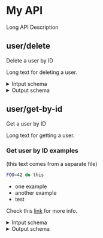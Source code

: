 

# My API



Long API Description






## user/delete

Delete a user by ID

Long text for deleting a user.




<details>
<summary>Intput schema</summary>
```json
{
  "type" : "integer",
  "format" : "int64",
  "minimum" : 1
}
```
</details>



<details>
<summary>Output schema</summary>
```json
{
  "type" : "object",
  "properties" : {
    "message" : {
      "type" : "string"
    }
  },
  "required" : [ "message" ]
}
```
</details>




## user/get-by-id

Get a user by ID

Long text for getting a user.



### Get user by ID examples

(this text comes from a separate file)

```bash
FOO=42 do this
```

- one example
- another example
- test

[link]: test.com

Check this [link][link] for more info.




<details>
<summary>Intput schema</summary>
```json
{
  "type" : "integer",
  "format" : "int64"
}
```
</details>



<details>
<summary>Output schema</summary>
```json
{
  "type" : "object",
  "additionalProperties" : {
    "anyOf" : [ {
      "type" : "integer",
      "format" : "int64"
    }, {
      "type" : "string"
    } ]
  }
}
```
</details>



